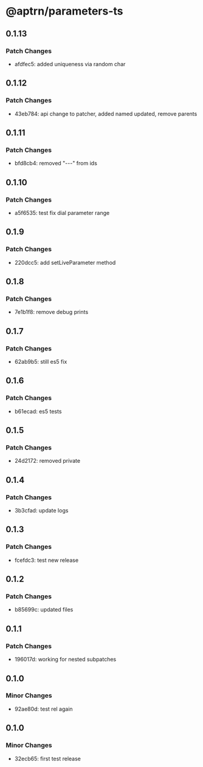 # @aptrn/parameters-ts

## 0.1.13

### Patch Changes

- afdfec5: added uniqueness via random char

## 0.1.12

### Patch Changes

- 43eb784: api change to patcher, added named updated, remove parents

## 0.1.11

### Patch Changes

- bfd8cb4: removed "---" from ids

## 0.1.10

### Patch Changes

- a5f6535: test fix dial parameter range

## 0.1.9

### Patch Changes

- 220dcc5: add setLiveParameter method

## 0.1.8

### Patch Changes

- 7e1b1f8: remove debug prints

## 0.1.7

### Patch Changes

- 62ab9b5: still es5 fix

## 0.1.6

### Patch Changes

- b61ecad: es5 tests

## 0.1.5

### Patch Changes

- 24d2172: removed private

## 0.1.4

### Patch Changes

- 3b3cfad: update logs

## 0.1.3

### Patch Changes

- fcefdc3: test new release

## 0.1.2

### Patch Changes

- b85699c: updated files

## 0.1.1

### Patch Changes

- 196017d: working for nested subpatches

## 0.1.0

### Minor Changes

- 92ae80d: test rel again

## 0.1.0

### Minor Changes

- 32ecb65: first test release
